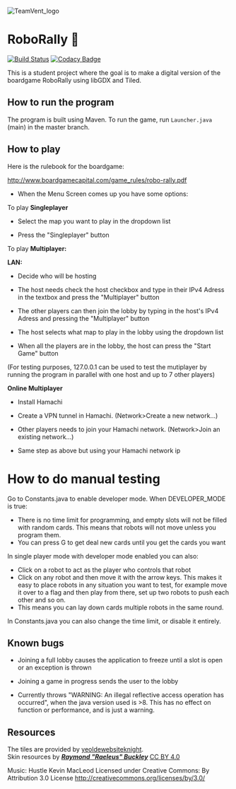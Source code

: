    ![TeamVent_logo](assets/TeamVent_logo.png)

# RoboRally :robot:
[![Build Status](https://travis-ci.com/inf112-v20/Team-Vent.svg?branch=master)](https://travis-ci.com/inf112-v20/Team-Vent)
[![Codacy Badge](https://api.codacy.com/project/badge/Grade/17d10a236ebc4b36a52a6bcb7ca5c838)](https://www.codacy.com/gh/inf112-v20/Team-Vent?utm_source=github.com&amp;utm_medium=referral&amp;utm_content=inf112-v20/Team-Vent&amp;utm_campaign=Badge_Grade)

This is a student project where the goal is to make a digital version of the boardgame RoboRally using libGDX and Tiled. 

## How to run the program

The program is built using Maven. To run the game, run `Launcher.java` (main) in the master branch. 

## How to play
Here is the rulebook for the boardgame:

http://www.boardgamecapital.com/game_rules/robo-rally.pdf

- When the Menu Screen comes up you have some options:

To play **Singleplayer**

-  Select the map you want to play in the dropdown list

-  Press the "Singleplayer" button
  
To play **Multiplayer:** 

**LAN:**

-  Decide who will be hosting

-  The host needs check the host checkbox and type in their IPv4 Adress in the textbox and press the "Multiplayer" button

-  The other players can then join the lobby by typing in the host's IPv4 Adress and pressing the "Multiplayer" button

-  The host selects what map to play in the lobby using the dropdown list

-  When all the players are in the lobby, the host can press the "Start Game" button

(For testing purposes, 127.0.0.1 can be used to test the mutiplayer by running the program in parallel with one host and up to 7 other players)

**Online Multiplayer**

- Install Hamachi

- Create a VPN tunnel in Hamachi. (Network>Create a new network...)

- Other players needs to join your Hamachi network. (Network>Join an existing network...)

- Same step as above but using your Hamachi network ip

# How to do manual testing

Go to Constants.java to enable developer mode. When DEVELOPER_MODE is true:

- There is no time limit for programming, and empty slots will not be filled with random cards. This means that
robots will not move unless you program them.
- You can press G to get deal new cards until you get the cards you want  

In single player mode with developer mode enabled you can also:
- Click on a robot to act as the player who controls that robot
- Click on any robot and then move it with the arrow keys. This makes it easy to place robots in any situation you want 
to test, for example move it over to a flag and then play from there, set up two robots to push each other and so on. 
- This means you can lay down cards multiple robots in the same round.

In Constants.java you can also change the time limit, or disable it entirely. 

## Known bugs
- Joining a full lobby causes the application to freeze until a slot is open or an exception is thrown

- Joining a game in progress sends the user to the lobby

- Currently throws "WARNING: An illegal reflective access operation has occurred", 
when the java version used is >8. This has no effect on function or performance, and is just a warning.

## Resources
The tiles are provided by [yeoldewebsiteknight](http://www.yeoldewebsiteknight.co.uk/roborally​).  
Skin resources by [***Raymond "Raeleus" Buckley***](http://www.badlogicgames.com/forum/viewtopic.php?f=22&t=21568) [CC BY 4.0](http://creativecommons.org/licenses/by/4.0/)

Music: 
Hustle Kevin MacLeod
Licensed under Creative Commons: By Attribution 3.0 License
http://creativecommons.org/licenses/by/3.0/
